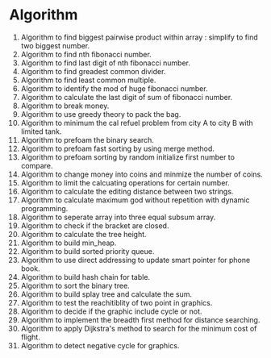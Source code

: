 # Algorithm

1. Algorithm to find biggest pairwise product within array :
simplify to find two biggest number.
2. Algorithm to find nth fibonacci number.
3. Algorithm to find last digit of nth fibonacci number.
4. Algorithm to find greadest common divider.
5. Algorithm to find least common multiple.
6. Algorithm to identify the mod of huge fibonacci number.
7. Algorithm to calculate the last digit of sum of fibonacci number.
8. Algorithm to break money.
9. Algorithm to use greedy theory to pack the bag.
10. Algorithm to minimum the cal refuel problem from city A to city B with limited tank.
11. Algorithm to prefoam the binary search.
12. Algorithm to prefoam fast sorting by using merge method.
13. Algorithm to prefoam sorting by random initialize first number to compare.
14. Algorithm to change money into coins and minmize the number of coins.
15. Algorithm to limit the calcuating operations for certain number.
16. Algorithm to calculate the editing distance between two strings.
17. Algorithm to calculate maximum god without repetition with dynamic programming.
18. Algorithm to seperate array into three equal subsum array.
19. Algorithm to check if the bracket are closed.
20. Algorithm to calculate the tree height.
21. Algorithm to build min_heap.
22. Algorithm to build sorted priority queue.
23. Algorithm to use direct addressing to update smart pointer for phone book.
24. Algorithm to build hash chain for table.
25. Algorithm to sort the binary tree.
26. Algorithm to build splay tree and calculate the sum.
27. Algorithm to test the reachitiblity of two point in graphics.
28. Algorithm to decide if the graphic include cycle or not.
29. Algorithm to implement the breadth first method for distance searching.
30. Algorithm to apply Dijkstra's method to search for the minimum cost of flight.
31. Algorithm to detect negative cycle for graphics.
